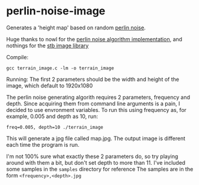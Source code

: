 # perlin-noise-image
Generates a 'height map' based on random [perlin noise](https://en.wikipedia.org/wiki/Perlin_noise).

Huge thanks to nowl for the [perlin noise algorithm implementation](https://gist.github.com/nowl/828013), and nothings for the [stb image library](https://github.com/nothings/stb)

Compile:
```
gcc terrain_image.c -lm -o terrain_image
```

Running:
The first 2 parameters should be the width and height of the image, which default to 1920x1080

The perlin noise generating algorith requires 2 parameters, frequency and depth. Since acquiring them from command line arguments is a pain, I decided to use envronment variables.
To run this using frequency as, for example,  0.005 and depth as 10, run:
```
freq=0.005, depth=10 ./terrain_image
```
This will generate a jpg file called map.jpg.
The output image is different each time the program is run.

I'm not 100% sure what exactly these 2 parameters do, so try playing around with them a bit, but don't set depth to more than 11.
I've included some samples in the `samples` directory for reference
The samples are in the form `<frequency>,<depth>.jpg`
